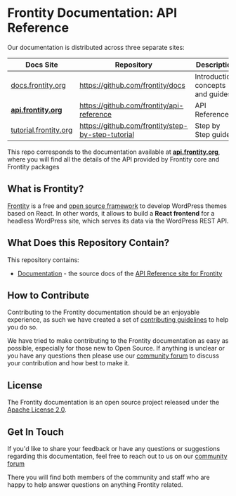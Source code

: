 # Frontity Documentation: API Reference

Our documentation is distributed across three separate sites:

| Docs Site                                              | Repository                                        | Description                       |
| ------------------------------------------------------ | ------------------------------------------------- | --------------------------------- |
| [docs.frontity.org](https://docs.frontity.org)         | https://github.com/frontity/docs                  | Introduction, concepts and guides |
| [**api.frontity.org**](https://api.frontity.org)       | https://github.com/frontity/api-reference         | API Reference                     |
| [tutorial.frontity.org](https://tutorial.frontity.org) | https://github.com/frontity/step-by-step-tutorial | Step by Step guide                |

This repo corresponds to the documentation available at [**api.frontity.org**](https://api.frontity.org), where you will find all the details of the API provided by Frontity core and Frontity packages

## What is Frontity?

[Frontity](https://frontity.org/) is a free and [open source framework](https://github.com/frontity/frontity) to develop WordPress themes based on React.
In other words, it allows to build a **React frontend** for a headless WordPress site, which serves its data via the WordPress REST API.

## What Does this Repository Contain?

This repository contains:

- [Documentation](https://github.com/frontity/api-reference/tree/master) - the source docs of the [API Reference site for Frontity](https://api.frontity.org/)

## How to Contribute

Contributing to the Frontity documentation should be an enjoyable experience, as such we have created a set of [contributing guidelines](https://github.com/frontity/docs/tree/master/CONTRIBUTING.md) to help you do so.

We have tried to make contributing to the Frontity documentation as easy as possible, especially for those new to Open Source.
If anything is unclear or you have any questions then please use our [community forum](https://community.frontity.org/c/docs-and-tutorials/29) to discuss your contribution and how best to make it.

## License

The Frontity documentation is an open source project released under the [Apache License 2.0](https://github.com/frontity/docs/tree/master/LICENSE.md).

## Get In Touch

If you'd like to share your feedback or have any questions or suggestions regarding this documentation, feel free to reach out to us on our [community forum](https://community.frontity.org/c/docs-and-tutorials/29)

There you will find both members of the community and staff who are happy to help answer questions on anything Frontity related.
